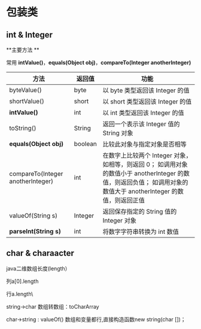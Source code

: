 # 包装类



## int & Integer



**主要方法 **

常用 **intValue()**，**equals(Object obj)**，**compareTo(Integer anotherlnteger)**

| 方法                              | 返回值  | 功能                                                         |
| --------------------------------- | ------- | ------------------------------------------------------------ |
| byteValue()                       | byte    | 以 byte 类型返回该 Integer 的值                              |
| shortValue()                      | short   | 以 short 类型返回该 Integer 的值                             |
| **intValue()**                    | int     | 以 int 类型返回该 Integer 的值                               |
| toString()                        | String  | 返回一个表示该 Integer 值的 String 对象                      |
| **equals(Object obj)**            | boolean | 比较此对象与指定对象是否相等                                 |
| compareTo(Integer anotherlnteger) | int     | 在数字上比较两个 Integer 对象，如相等，则返回 0； 如调用对象的数值小于 anotherlnteger 的数值，则返回负值； 如调用对象的数值大于 anotherlnteger 的数值，则返回正值 |
| valueOf(String s)                 | Integer | 返回保存指定的 String 值的 Integer 对象                      |
| **parseInt(String s)**            | int     | 将数字字符串转换为 int 数值                                  |



## char & charaacter

java二维数组长度(length）

列a[0].length

行a.length\



string->char 数组转数组：toCharArray

char->string :  valueOf() 数组和变量都行,直接构造函数new string(char [])；

